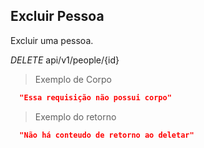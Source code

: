 ## Excluir Pessoa

Excluir uma pessoa.

<div class="api-endpoint">
  <div class="endpoint-data">
    <i class="label label-get">DELETE</i>
     api/v1/people/{id}
  </div>
</div>


> Exemplo de Corpo

```json
  "Essa requisição não possui corpo"
```

> Exemplo do retorno

```json
  "Não há conteudo de retorno ao deletar"
```
